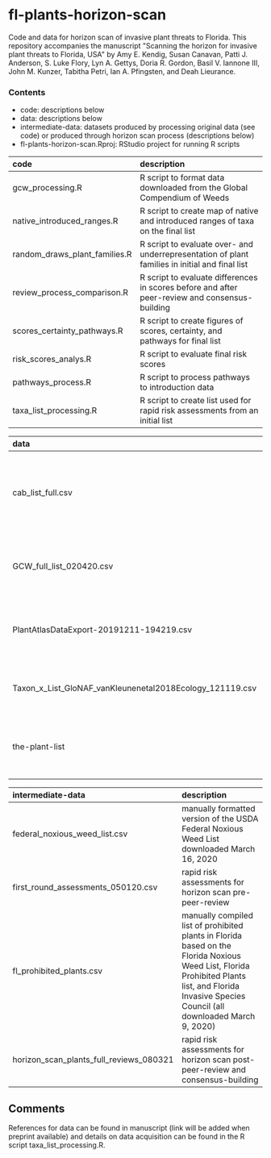 # fl-plants-horizon-scan
Code and data for horizon scan of invasive plant threats to Florida. This repository accompanies the manuscript "Scanning the horizon for invasive plant threats to Florida, USA" by Amy E. Kendig, Susan Canavan, Patti J. Anderson, S. Luke Flory, Lyn A. Gettys, Doria R. Gordon, Basil V. Iannone III, John M. Kunzer, Tabitha Petri, Ian A. Pfingsten, and Deah Lieurance.

### Contents
- code: descriptions below 
- data: descriptions below  
- intermediate-data: datasets produced by processing original data (see code) or produced through horizon scan process (descriptions below)  
- fl-plants-horizon-scan.Rproj: RStudio project for running R scripts

|code                             |description |
|:--------------------------------|:---------------------------------------------------------------------------------|
|gcw_processing.R                 |R script to format data downloaded from the Global Compendium of Weeds |
|native_introduced_ranges.R       |R script to create map of native and introduced ranges of taxa on the final list |
|random_draws_plant_families.R    |R script to evaluate over- and underrepresentation of plant families in initial and final list |
|review_process_comparison.R      |R script to evaluate differences in scores before and after peer-review and consensus-building |
|scores_certainty_pathways.R      |R script to create figures of scores, certainty, and pathways for final list |
|risk_scores_analys.R             |R script to evaluate final risk scores |
|pathways_process.R               |R script to process pathways to introduction data |
|taxa_list_processing.R           |R script to create list used for rapid risk assessments from an initial list |

|data                                                       |description |
|:----------------------------------------------------------|:---------------------------------------------------------------|
|cab_list_full.csv                                          |list of potential invasive species to Florida generated by CABI Horizon Scan Tool |
|GCW_full_list_020420.csv                                   |Global Compendium of Weeds downloaded on February 4, 2020 |
|PlantAtlasDataExport-20191211-194219.csv                   |Atlas of Florida plants downloaded December 11, 2019 |
|Taxon_x_List_GloNAF_vanKleunenetal2018Ecology_121119.csv   |GloNAF 1.2 database downloaded December 11, 2019  |
|the-plant-list                                             |The Plant List Database downloaded August 3, 2021 |

|intermediate-data                           |description |
|:-------------------------------------------|:------------------------------------------------------------------------------|
|federal_noxious_weed_list.csv               |manually formatted version of the USDA Federal Noxious Weed List downloaded March 16, 2020 |
|first_round_assessments_050120.csv          |rapid risk assessments for horizon scan pre-peer-review |
|fl_prohibited_plants.csv                    |manually compiled list of prohibited plants in Florida based on the Florida Noxious Weed List, Florida Prohibited Plants list, and Florida Invasive Species Council (all downloaded March 9, 2020)  |
|horizon_scan_plants_full_reviews_080321     |rapid risk assessments for horizon scan post-peer-review and consensus-building |


## Comments
References for data can be found in manuscript (link will be added when preprint available) and details on data acquisition can be found in the R script taxa_list_processing.R.
